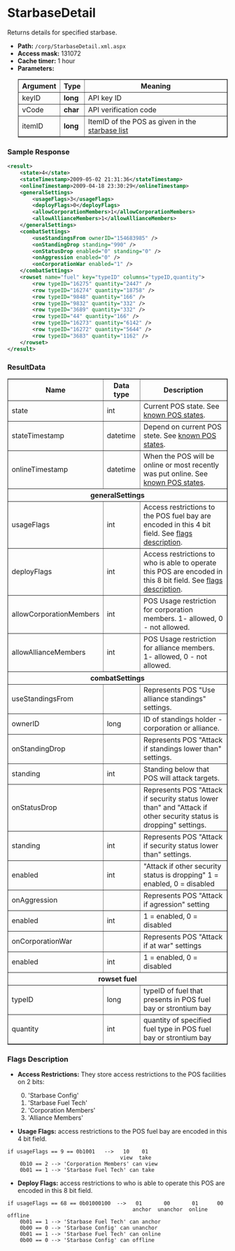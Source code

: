 # StarbaseDetail
Returns details for specified starbase.

* __Path:__ ``/corp/StarbaseDetail.xml.aspx``
* __Access mask:__ 131072
* __Cache timer:__ 1 hour
* __Parameters:__
	<table border="1">
        <tbody>
            <tr>
                <th>Argument</th>
                <th>Type</th>
                <th>Meaning</th>
            </tr>
            <tr>
                <td>keyID</td>
                <td><strong>long</strong></td>
                <td>API key ID</td>
            </tr>
            <tr>
                <td>vCode</td>
                <td><strong>char</strong></td>
                <td>API verification code</td>
            </tr>
            <tr>
                <td>itemID</td>
                <td><strong>long</strong></td>
                <td>ItemID of the POS as given in the <a href="corp_starbaselist.html">starbase list</a></td>
            </tr>
        </tbody>
    </table>

### Sample Response

```xml
<result>
    <state>4</state>
    <stateTimestamp>2009-05-02 21:31:36</stateTimestamp>
    <onlineTimestamp>2009-04-18 23:30:29</onlineTimestamp>
    <generalSettings>
        <usageFlags>3</usageFlags>
        <deployFlags>0</deployFlags>
        <allowCorporationMembers>1</allowCorporationMembers>
        <allowAllianceMembers>1</allowAllianceMembers>
    </generalSettings>
    <combatSettings>
        <useStandingsFrom ownerID="154683985" />
        <onStandingDrop standing="990" />
        <onStatusDrop enabled="0" standing="0" />
        <onAggression enabled="0" />
        <onCorporationWar enabled="1" />
    </combatSettings>
    <rowset name="fuel" key="typeID" columns="typeID,quantity">
        <row typeID="16275" quantity="2447" />
        <row typeID="16274" quantity="18758" />
        <row typeID="9848" quantity="166" />
        <row typeID="9832" quantity="332" />
        <row typeID="3689" quantity="332" />
        <row typeID="44" quantity="166" />
        <row typeID="16273" quantity="6142" />
        <row typeID="16272" quantity="5644" />
        <row typeID="3683" quantity="1162" />
    </rowset>
</result>
```
### ResultData

<table border="1">
	<tbody>
        <tr>
            <th>Name</th>
            <th>Data type</th>
            <th>Description</th>
        </tr>
        <tr>
            <td>state</td>
            <td>int</td>
            <td>Current POS state. See <a href="../constants.html#known-pos-states">known POS states</a>.</td>
        </tr>
        <tr>
            <td>stateTimestamp</td>
            <td>datetime</td>
            <td>Depend on current POS stete. See <a href="../constants.html#known-pos-states">known POS states</a>.</td>
        </tr>
        <tr>
            <td>onlineTimestamp</td>
            <td>datetime</td>
            <td>When the POS will be online or most recently was put online.  See <a href="../constants.html#known-pos-states">known POS states</a>.</td>
        </tr>
        <tr>
            <th colspan="3">generalSettings</th>
        </tr>
        <tr>
            <td>usageFlags</td>
            <td>int</td>
            <td>Access restrictions to the POS fuel bay are encoded in this 4 bit field. See <a href="#flags-description">flags description</a>.</td>
        </tr>
        <tr>
            <td>deployFlags</td>
            <td>int</td>
            <td>Access restrictions to who is able to operate this POS are encoded in this 8 bit field. See <a href="#flags-description">flags description</a>.</td>
        </tr>
        <tr>
            <td>allowCorporationMembers</td>
            <td>int</td>
            <td>POS Usage restriction for corporation members. 1- allowed, 0 - not allowed.</td>
        </tr>
        <tr>
            <td>allowAllianceMembers</td>
            <td>int</td>
            <td>POS Usage restriction for alliance members. 1- allowed, 0 - not allowed.</td>
        </tr>
        <tr>
            <th colspan="3">combatSettings</th>
        </tr>
        <tr>
            <td>useStandingsFrom</td>
            <td></td>
            <td>Represents POS "Use alliance standings" settings.</td>
        </tr>
        <tr>
            <td>ownerID</td>
            <td>long</td>
            <td>ID of standings holder - corporation or alliance. </td>
        </tr>
        <tr>
            <td>onStandingDrop</td>
            <td></td>
            <td>Represents POS "Attack if standings lower than" settings.</td>
        </tr>
        <tr>
            <td>standing</td>
            <td>int</td>
            <td>Standing below that POS will attack targets.</td>
        </tr>
        <tr>
            <td>onStatusDrop</td>
            <td></td>
            <td>Represents POS "Attack if security status lower than" and "Attack if other security status is dropping" settings.</td>
        </tr>
        <tr>
            <td>standing</td>
            <td>int</td>
            <td>Represents POS "Attack if security status lower than" settings.</td>
        </tr>
        <tr>
            <td>enabled</td>
            <td>int</td>
            <td>"Attack if other security status is dropping" 1 = enabled, 0 = disabled</td>
        </tr>
        <tr>
            <td>onAggression</td>
            <td></td>
            <td>Represents POS "Attack if agression" setting</td>
        </tr>
        <tr>
            <td>enabled</td>
            <td>int</td>
            <td>1 = enabled, 0 = disabled</td>
        </tr>
        <tr>
            <td>onCorporationWar</td>
            <td></td>
            <td>Represents POS "Attack if at war" settings</td>
        </tr>
        <tr>
            <td>enabled</td>
            <td>int</td>
            <td>1 = enabled, 0 = disabled</td>
        </tr>
        <tr>
            <th colspan="3">rowset fuel</th>
        </tr>
        <tr>
            <td>typeID</td>
            <td>long</td>
            <td>typeID of fuel that presents in POS fuel bay or strontium bay</td>
        </tr>
        <tr>
            <td>quantity</td>
            <td>int</td>
            <td>quantity of specified fuel type in POS fuel bay or strontium bay</td>
        </tr>
	</tbody>
</table>

### Flags Description
* __Access Restrictions:__
They store access restrictions to the POS facilities on 2 bits:
    <ol start="0">
        <li>'Starbase Config'</li>
        <li>'Starbase Fuel Tech'</li>
        <li>'Corporation Members'</li>
        <li>'Alliance Members'</li>
    </ol>

* __Usage Flags:__
access restrictions to the POS fuel bay are encoded in this 4 bit field.
```
if usageFlags == 9 == 0b1001   -->   10    01
                                    view  take
    0b10 == 2 --> 'Corporation Members' can view
    0b01 == 1 --> 'Starbase Fuel Tech' can take
```

* __Deploy Flags:__
access restrictions to who is able to operate this POS are encoded in this 8 bit field.
```
if usageFlags == 68 == 0b01000100  -->   01       00       01      00
                                        anchor  unanchor  online  offline
    0b01 == 1 --> 'Starbase Fuel Tech' can anchor
    0b00 == 0 --> 'Starbase Config' can unanchor
    0b01 == 1 --> 'Starbase Fuel Tech' can online
    0b00 == 0 --> 'Starbase Config' can offline
```
